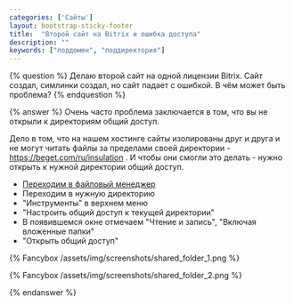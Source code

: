 ```yaml
---
categories: ['Сайты']
layout: bootstrap-sticky-footer
title:  "Второй сайт на Bitrix и ошибка доступа"
description: ""
keywords: ["поддомен", "поддиректория"]
---
```


{% question %}
Делаю второй сайт на одной лицензии Bitrix. Сайт создал, симлинки создал, но сайт падает с ошибкой. В чём может быть проблема?
{% endquestion %}

{% answer %}
Очень часто проблема заключается в том, что вы не открыли к директориям общий доступ.

Дело в том, что на нашем хостинге сайты изолированы друг и друга и не могут читать файлы за пределами своей директории - https://beget.com/ru/insulation . И чтобы они смогли это делать - нужно открыть к нужной директории общий доступ.

- [Переходим в файловый менеджер](https://cp.beget.com/fm)
- Переходим в нужную директорию
- "Инструменты" в верхнем меню
- "Настроить общий доступ к текущей директории"
- В появившемся окне отмечаем "Чтение и запись", "Включая вложенные папки"
- "Открыть общий доступ"

{% Fancybox /assets/img/screenshots/shared_folder_1.png %}

{% Fancybox /assets/img/screenshots/shared_folder_2.png %}

{% endanswer %}
